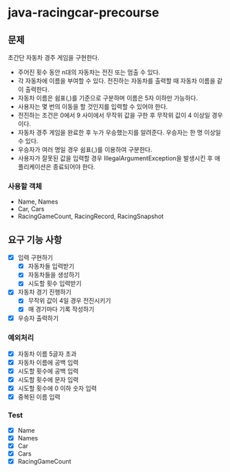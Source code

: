 # java-racingcar-precourse
## 문제
초간단 자동차 경주 게임을 구현한다.

- 주어진 횟수 동안 n대의 자동차는 전진 또는 멈출 수 있다.
- 각 자동차에 이름을 부여할 수 있다. 전진하는 자동차를 출력할 때 자동차 이름을 같이 출력한다.
- 자동차 이름은 쉼표(,)를 기준으로 구분하며 이름은 5자 이하만 가능하다.
- 사용자는 몇 번의 이동을 할 것인지를 입력할 수 있어야 한다.
- 전진하는 조건은 0에서 9 사이에서 무작위 값을 구한 후 무작위 값이 4 이상일 경우이다.
- 자동차 경주 게임을 완료한 후 누가 우승했는지를 알려준다. 우승자는 한 명 이상일 수 있다.
- 우승자가 여러 명일 경우 쉼표(,)를 이용하여 구분한다.
- 사용자가 잘못된 값을 입력할 경우 IllegalArgumentException을 발생시킨 후 애플리케이션은 종료되어야 한다.

### 사용할 객체
- Name, Names
- Car, Cars
- RacingGameCount, RacingRecord, RacingSnapshot
## 요구 기능 사항
- [x] 입력 구현하기
  - [x] 자동차들 입력받기
  - [x] 자동차들을 생성하기
  - [x] 시도할 횟수 입력받기
- [x] 자동차 경기 진행하기
  - [x] 무작위 값이 4일 경우 전진시키기
  - [x] 매 경기마다 기록 작성하기
- [x] 우승자 출력하기 

### 예외처리
- [x] 자동차 이름 5글자 초과
- [x] 자동차 이름에 공백 입력
- [x] 시도할 횟수에 공백 입력
- [x] 시도할 횟수에 문자 입력
- [x] 시도할 횟수에 0 이하 숫자 입력
- [x] 중복된 이름 입력

### Test
- [x] Name
- [x] Names
- [x] Car
- [x] Cars
- [x] RacingGameCount